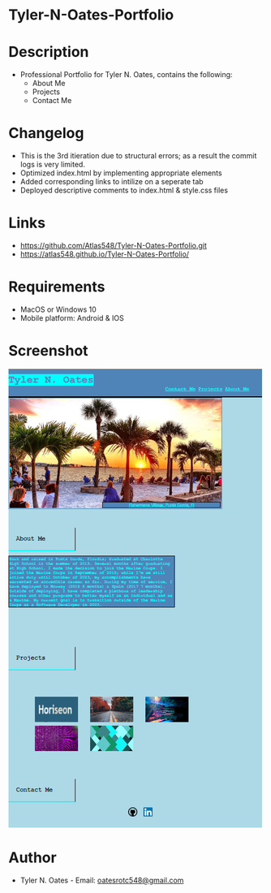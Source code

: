 # Tyler-N-Oates-Portfolio

# Description

* Professional Portfolio for Tyler N. Oates, contains the following:
  * About Me
  * Projects
  * Contact Me

# Changelog
  * This is the 3rd itieration due to structural errors; as a result the commit logs is very limited.
  * Optimized index.html by implementing appropriate elements
  * Added corresponding links to intilize on a seperate tab
  * Deployed descriptive comments to index.html & style.css files

# Links
  * https://github.com/Atlas548/Tyler-N-Oates-Portfolio.git
  * https://atlas548.github.io/Tyler-N-Oates-Portfolio/

# Requirements
* MacOS or Windows 10
* Mobile platform: Android & IOS

# Screenshot
![Screenshot](assets/screenshot%20of%20portfolio.PNG "Portfolio")

# Author
* Tyler N. Oates - Email: oatesrotc548@gmail.com
